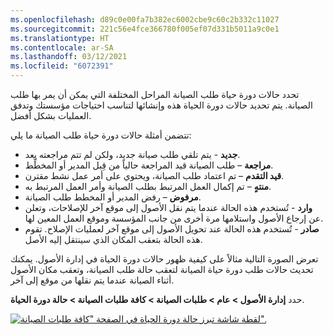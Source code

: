 ```yaml
---
ms.openlocfilehash: d89c0e00fa7b382ec6002cbe9c60c2b332c11027
ms.sourcegitcommit: 221c56e4fce366780f005ef07d331b5011a9c0e1
ms.translationtype: HT
ms.contentlocale: ar-SA
ms.lasthandoff: 03/12/2021
ms.locfileid: "6072391"
---
```

تحدد حالات دورة حياة طلب الصيانة المراحل المختلفة التي يمكن أن يمر بها طلب الصيانة. يتم تحديد حالات دورة الحياة هذه وإنشائها لتناسب احتياجات مؤسستك وتدفق العمليات بشكل أفضل. 

تتضمن أمثلة حالات دورة حياة طلب الصيانة ما يلي:

- **جديد** - يتم تلقي طلب صيانة جديد، ولكن لم تتم مراجعته بعد.
- **مراجعة** – طلب الصيانة قيد المراجعة حالياً من قِبل المدير أو المخطِّط.
- **قيد التقدم** – تم اعتماد طلب الصيانة، ويحتوي على أمر عمل نشط مقترن.
- **منتهٍ** – تم إكمال العمل المرتبط بطلب الصيانة وأمر العمل المرتبط به.
- **مرفوض** – رفض المدير أو المخطط طلب الصيانة.
- **وارد** - تُستخدم هذه الحالة عندما يتم نقل الأصول إلى موقع آخر للإصلاحات، وتعلن عن إرجاع الأصول واستلامها مرة أخرى من جانب المؤسسة وموقع العمل المعين لها.
- **صادر** - تُستخدم هذه الحالة عند تحويل الأصول إلى موقع آخر لعمليات الإصلاح. تقوم هذه الحالة بتعقب المكان الذي سينتقل إليه الأصل.

تعرض الصورة التالية مثالاً على كيفية ظهور حالات دورة الحياة في إدارة الأصول. يمكنك تحديث حالات طلب دورة حياة الصيانة لتعقب حالة طلب الصيانة، وتعقب مكان الأصول أثناء الصيانة عندما يتم نقلها من موقع إلى آخر. 

حدد **إدارة الأصول > عام > طلبات الصيانة > كافة طلبات الصيانة > حالة دورة الحياة**.

[![لقطة شاشة تبرز حالة دورة الحياة في الصفحة "كافة طلبات الصيانة".](../media/maintenance-req-lifecycle-state-ssm.png)](../media/maintenance-req-lifecycle-state-ssm.png#lightbox)



